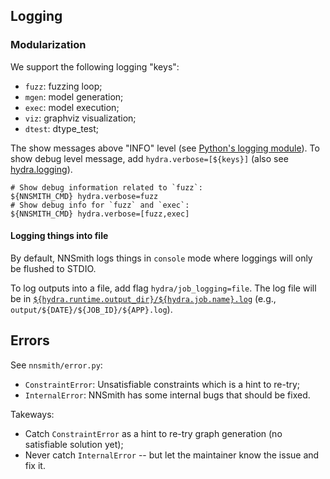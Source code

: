 ## Logging

### Modularization

We support the following logging "keys":

- `fuzz`: fuzzing loop;
- `mgen`: model generation;
- `exec`: model execution;
- `viz`: graphviz visualization;
- `dtest`: dtype_test;

The show messages above "INFO" level (see [Python's logging module](https://docs.python.org/3/library/logging.html)). To show debug level message, add `hydra.verbose=[${keys}]` (also see [hydra.logging](https://hydra.cc/docs/1.2/tutorials/basic/running_your_app/logging/)).

```shell
# Show debug information related to `fuzz`:
${NNSMITH_CMD} hydra.verbose=fuzz
# Show debug info for `fuzz` and `exec`:
${NNSMITH_CMD} hydra.verbose=[fuzz,exec]
```

#### Logging things into file

By default, NNSmith logs things in `console` mode where loggings will only be flushed to STDIO.

To log outputs into a file, add flag `hydra/job_logging=file`. The log file will be in [`${hydra.runtime.output_dir}/${hydra.job.name}.log`](https://hydra.cc/docs/1.2/tutorials/basic/running_your_app/working_directory/) (e.g., `output/${DATE}/${JOB_ID}/${APP}.log`).

## Errors

See `nnsmith/error.py`:

- `ConstraintError`: Unsatisfiable constraints which is a hint to re-try;
- `InternalError`: NNSmith has some internal bugs that should be fixed.

Takeways:

- Catch `ConstraintError` as a hint to re-try graph generation (no satisfiable solution yet);
- Never catch `InternalError` -- but let the maintainer know the issue and fix it.
